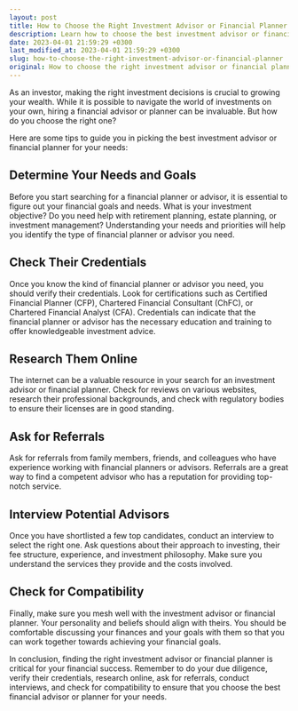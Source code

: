 ```yaml
---
layout: post
title: How to Choose the Right Investment Advisor or Financial Planner
description: Learn how to choose the best investment advisor or financial planner for your needs with our expert insights and tips.
date: 2023-04-01 21:59:29 +0300
last_modified_at: 2023-04-01 21:59:29 +0300
slug: how-to-choose-the-right-investment-advisor-or-financial-planner
original: How to choose the right investment advisor or financial planner?
---
```

As an investor, making the right investment decisions is crucial to growing your wealth. While it is possible to navigate the world of investments on your own, hiring a financial advisor or planner can be invaluable. But how do you choose the right one?

Here are some tips to guide you in picking the best investment advisor or financial planner for your needs:

## Determine Your Needs and Goals

Before you start searching for a financial planner or advisor, it is essential to figure out your financial goals and needs. What is your investment objective? Do you need help with retirement planning, estate planning, or investment management? Understanding your needs and priorities will help you identify the type of financial planner or advisor you need.

## Check Their Credentials

Once you know the kind of financial planner or advisor you need, you should verify their credentials. Look for certifications such as Certified Financial Planner (CFP), Chartered Financial Consultant (ChFC), or Chartered Financial Analyst (CFA). Credentials can indicate that the financial planner or advisor has the necessary education and training to offer knowledgeable investment advice.

## Research Them Online

The internet can be a valuable resource in your search for an investment advisor or financial planner. Check for reviews on various websites, research their professional backgrounds, and check with regulatory bodies to ensure their licenses are in good standing.

## Ask for Referrals

Ask for referrals from family members, friends, and colleagues who have experience working with financial planners or advisors. Referrals are a great way to find a competent advisor who has a reputation for providing top-notch service.

## Interview Potential Advisors

Once you have shortlisted a few top candidates, conduct an interview to select the right one. Ask questions about their approach to investing, their fee structure, experience, and investment philosophy. Make sure you understand the services they provide and the costs involved.

## Check for Compatibility

Finally, make sure you mesh well with the investment advisor or financial planner. Your personality and beliefs should align with theirs. You should be comfortable discussing your finances and your goals with them so that you can work together towards achieving your financial goals.

In conclusion, finding the right investment advisor or financial planner is critical for your financial success. Remember to do your due diligence, verify their credentials, research online, ask for referrals, conduct interviews, and check for compatibility to ensure that you choose the best financial advisor or planner for your needs.
